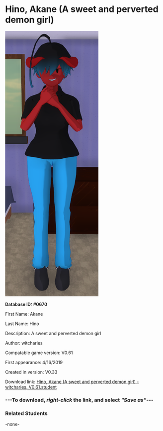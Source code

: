 # Hino, Akane (A sweet and perverted demon girl)

<img src="../../Files/Images/Hino, Akane (A sweet and perverted demon girl).png" title="Hino, Akane (A sweet and perverted demon girl) - witcharies, V0.61">

**Database ID: #0670**

First Name: Akane

Last Name: Hino

Description: A sweet and perverted demon girl

Author: witcharies

Compatable game version: V0.61

First appearance: 4/16/2019

Created in version: V0.33

Download link: <a href="https://raw.githubusercontent.com/Arbiter1223/Daigaku-Gurashi-Custom-Students/master/Files/Student%20Files/Hino%2C%20Akane%20(A%20sweet%20and%20perverted%20demon%20girl)%20-%20witcharies%2C%20V0.61.student">Hino, Akane (A sweet and perverted demon girl) - witcharies, V0.61.student</a>

### ---**To download, _right-click_ the link, and select _"Save as"_**---

### Related Students

-none-
